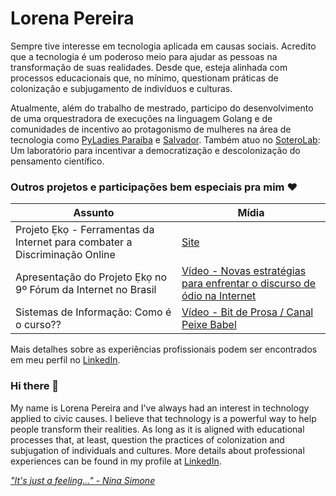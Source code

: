# Lorena Pereira

Sempre tive interesse em tecnologia aplicada em causas sociais. Acredito que a tecnologia é um poderoso meio para ajudar as pessoas na transformação de suas realidades. Desde que, esteja alinhada com processos educacionais que, no mínimo, questionam práticas de colonização e subjugamento de indivíduos e culturas.

Atualmente, além do trabalho de mestrado, participo do desenvolvimento de uma orquestradora de 
execuções na linguagem Golang e de comunidades de incentivo ao protagonismo de mulheres 
na área de tecnologia como [PyLadies Paraíba](https://www.instagram.com/pyladiespb/) e [Salvador](https://www.instagram.com/pyladies.ssa/). 
Também atuo no [SoteroLab](https://github.com/soterolab): Um laboratório para incentivar a democratização e descolonização do pensamento científico.

### Outros projetos e participações bem especiais pra mim ❤️

Assunto   | Mídia
--------- | ------
Projeto Ẹkọ - Ferramentas da Internet para combater a Discriminação Online | [Site](https://projetoeko.com.br/)
Apresentação do Projeto Ẹkọ no 9º Fórum da Internet no Brasil| [Vídeo - Novas estratégias para enfrentar o discurso de ódio na Internet](https://youtu.be/DArj2HuxzbQ?list=PLQq8-9yVHyOZC-nib--n6hvuJStk1TKsA&t=2958)
Sistemas de Informação: Como é o curso?? | [Vídeo - Bit de Prosa / Canal Peixe Babel](https://youtu.be/tFAMSWmHjFo?list=PL3Wx5P4NOzUhcIWeCXx67zI8UI2f32yVK)

Mais detalhes sobre as experiências profissionais podem ser encontrados em meu perfil no [LinkedIn](www.linkedin.com/in/lorenaps).

### Hi there 👋

My name is Lorena Pereira and I've always had an interest in technology applied to civic causes. 
I believe that technology is a powerful way to help people transform their realities. As long as it 
is aligned with educational processes that, at least, question the practices of colonization and 
subjugation of individuals and cultures. 
More details about professional experiences can be found in my profile at [LinkedIn](www.linkedin.com/in/lorenaps).


[*"It's just a feeling..." - Nina Simone*](https://www.youtube.com/watch?v=ZF9j4lMoSQk)
